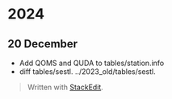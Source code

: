 # 2024
## 20 December
- Add QOMS and QUDA to tables/station.info
- diff tables/sestl. ../2023_old/tables/sestl. 


> Written with [StackEdit](https://stackedit.io/).
<!--stackedit_data:
eyJoaXN0b3J5IjpbLTEyMDc0MDIyMjRdfQ==
-->